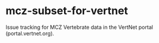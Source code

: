 mcz-subset-for-vertnet
======================

Issue tracking for MCZ Vertebrate data in the VertNet portal (portal.vertnet.org).
